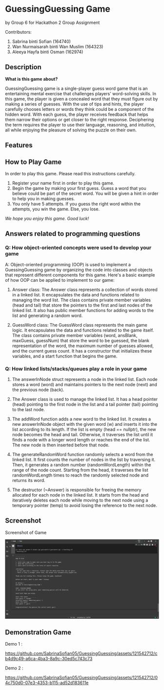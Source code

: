 # GuessingGuessing Game
by Group 6 for Hackathon 2 Group Assignment

Contributors: 
1. Sabrina binti Sofian (164740) 
2. Wan Nurmaisarah binti Wan Muslim (164323) 
3. Aleeya Hayfa binti Osman (162974)

## Description
**What is this game about?**

GuessingGuessing game is a single-player guess word game that is an entertaining mental exercise that challenges players' word-solving skills. In this game, the player is given a concealed word that they must figure out by making a series of guesses. With the use of tips and hints, the player carefully chooses letters or words they think could be a component of the hidden word. With each guess, the player receives feedback that helps them narrow their options or get closer to the right response. Deciphering the term requires the player to use their language, reasoning, and intuition, all while enjoying the pleasure of solving the puzzle on their own.

## Features

## How to Play Game

In order to play this game. Please read this instructions carefully. 
1. Register your name first in order to play this game.
2. Begin the game by making your first guess. Guess a word that you believe could be part of the secret word. You will be given a hint in order to help you in making guesses.
3. You only have 5 attempts. If you guess the right word within the attempts, you win the game. Else, you lose.

_We hope you enjoy this game. Good luck!_

## Answers related to programming questions

### Q: How object-oriented concepts were used to develop your game

A: Object-oriented programming (OOP) is used to implement a GuessingGuessing game by organizing the code into classes and objects that represent different components for this game. Here's a basic example of how OOP can be applied to implement to our game:

1. Answer class: The Answer class represents a collection of words stored in a linked list. It encapsulates the data and functions related to managing the word list. The class contains private member variables (head and tail) that store the pointers to the first and last nodes of the linked list. It also has public member functions for adding words to the list and generating a random word.

2. GuessWord class: The GuessWord class represents the main game logic. It encapsulates the data and functions related to the game itself. The class contains private member variables (word, ansBlank, maxGuess, guessNum) that store the word to be guessed, the blank representation of the word, the maximum number of guesses allowed, and the current guess count. It has a constructor that initializes these variables, and a start function that begins the game.

### Q: How linked lists/stacks/queues play a role in your game

1. The answerInNode struct represents a node in the linked list. Each node stores a word (word) and maintains pointers to the next node (next) and the previous node (back).

2. The Answer class is used to manage the linked list. It has a head pointer (head) pointing to the first node in the list and a tail pointer (tail) pointing to the last node.

3. The addWord function adds a new word to the linked list. It creates a new answerInNode object with the given word (w) and inserts it into the list according to its length. If the list is empty (head == nullptr), the new node becomes the head and tail. Otherwise, it traverses the list until it finds a node with a longer word length or reaches the end of the list. The new node is then inserted before that node.

4. The generateRandomWord function randomly selects a word from the linked list. It first counts the number of nodes in the list by traversing it. Then, it generates a random number (randomWordLength) within the range of the node count. Starting from the head, it traverses the list randomWordLength times to reach the randomly selected node and returns its word.

5. The destructor (~Answer) is responsible for freeing the memory allocated for each node in the linked list. It starts from the head and iteratively deletes each node while moving to the next node using a temporary pointer (temp) to avoid losing the reference to the next node.

## Screenshot
Screenshot of Game

![Screenshot of Game.](https://github.com/SabrinaSofian05/GuessingGuessing/blob/main/Screenshot%20of%20Game.png?raw=true)

## Demonstration Game

Demo 1 : 

https://github.com/SabrinaSofian05/GuessingGuessing/assets/121542712/cb4d9c49-a6ca-4ba3-8a9c-30ed5c743c73

Demo 2 :

https://github.com/SabrinaSofian05/GuessingGuessing/assets/121542712/04c750d0-07e3-4353-b115-ad52d183611e




